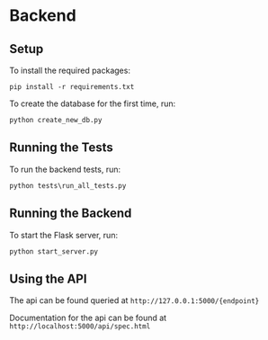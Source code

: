 # Backend

## Setup
To install the required packages:
```
pip install -r requirements.txt
```

To create the database for the first time, run:
```
python create_new_db.py
```

## Running the Tests
To run the backend tests, run:
```
python tests\run_all_tests.py
```

## Running the Backend
To start the Flask server, run:
```
python start_server.py
```

## Using the API
The api can be found queried at `http://127.0.0.1:5000/{endpoint}`

Documentation for the api can be found at `http://localhost:5000/api/spec.html`